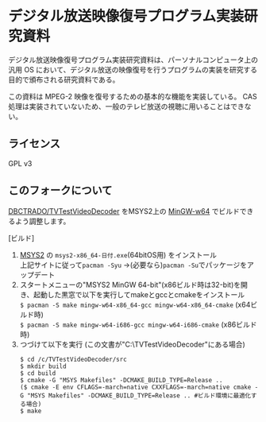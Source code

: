 デジタル放送映像復号プログラム実装研究資料
==========================================
デジタル放送映像復号プログラム実装研究資料は、パーソナルコンピュータ上の汎用 OS において、デジタル放送の映像復号を行うプログラムの実装を研究する目的で頒布される研究資料である。

この資料は MPEG-2 映像を復号するための基本的な機能を実装している。
CAS 処理は実装されていないため、一般のテレビ放送の視聴に用いることはできない。


ライセンス
----------
GPL v3


このフォークについて
----------
[DBCTRADO/TVTestVideoDecoder](https://github.com/DBCTRADO/TVTestVideoDecoder) をMSYS2上の [MinGW-w64](https://sourceforge.net/projects/mingw-w64) でビルドできるよう調整します。

[ビルド]
1. [MSYS2](https://www.msys2.org/) の `msys2-x86_64-日付.exe`(64bitOS用) をインストール  
   上記サイトに従って`pacman -Syu` →(必要なら)`pacman -Su`でパッケージをアップデート
2. スタートメニューの"MSYS2 MinGW 64-bit"(x86ビルド時は32-bit)を開き、起動した黒窓で以下を実行してmakeとgccとcmakeをインストール  
   `$ pacman -S make mingw-w64-x86_64-gcc mingw-w64-x86_64-cmake` (x64ビルド時)  
   `$ pacman -S make mingw-w64-i686-gcc mingw-w64-i686-cmake` (x86ビルド時)
3. つづけて以下を実行 (この文書が"C:\TVTestVideoDecoder"にある場合)
   ```
   $ cd /c/TVTestVideoDecoder/src
   $ mkdir build
   $ cd build
   $ cmake -G "MSYS Makefiles" -DCMAKE_BUILD_TYPE=Release ..
   ($ cmake -E env CFLAGS=-march=native CXXFLAGS=-march=native cmake -G "MSYS Makefiles" -DCMAKE_BUILD_TYPE=Release .. #ビルド環境に最適化する場合)
   $ make
   ```
